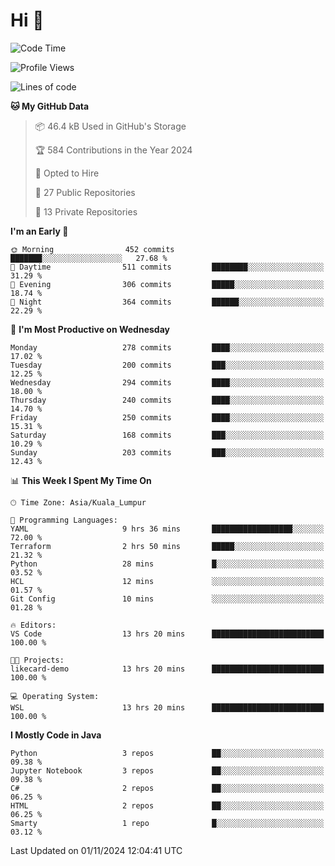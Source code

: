 <h1>Hi 👋</h1>

<!--START_SECTION:waka-->
![Code Time](http://img.shields.io/badge/Code%20Time-788%20hrs%2052%20mins-blue)

![Profile Views](http://img.shields.io/badge/Profile%20Views-0-blue)

![Lines of code](https://img.shields.io/badge/From%20Hello%20World%20I%27ve%20Written-1.3%20million%20lines%20of%20code-blue)

**🐱 My GitHub Data** 

> 📦 46.4 kB Used in GitHub's Storage 
 > 
> 🏆 584 Contributions in the Year 2024
 > 
> 💼 Opted to Hire
 > 
> 📜 27 Public Repositories 
 > 
> 🔑 13 Private Repositories 
 > 
**I'm an Early 🐤** 

```text
🌞 Morning                452 commits         ███████░░░░░░░░░░░░░░░░░░   27.68 % 
🌆 Daytime                511 commits         ████████░░░░░░░░░░░░░░░░░   31.29 % 
🌃 Evening                306 commits         █████░░░░░░░░░░░░░░░░░░░░   18.74 % 
🌙 Night                  364 commits         ██████░░░░░░░░░░░░░░░░░░░   22.29 % 
```
📅 **I'm Most Productive on Wednesday** 

```text
Monday                   278 commits         ████░░░░░░░░░░░░░░░░░░░░░   17.02 % 
Tuesday                  200 commits         ███░░░░░░░░░░░░░░░░░░░░░░   12.25 % 
Wednesday                294 commits         ████░░░░░░░░░░░░░░░░░░░░░   18.00 % 
Thursday                 240 commits         ████░░░░░░░░░░░░░░░░░░░░░   14.70 % 
Friday                   250 commits         ████░░░░░░░░░░░░░░░░░░░░░   15.31 % 
Saturday                 168 commits         ███░░░░░░░░░░░░░░░░░░░░░░   10.29 % 
Sunday                   203 commits         ███░░░░░░░░░░░░░░░░░░░░░░   12.43 % 
```


📊 **This Week I Spent My Time On** 

```text
🕑︎ Time Zone: Asia/Kuala_Lumpur

💬 Programming Languages: 
YAML                     9 hrs 36 mins       ██████████████████░░░░░░░   72.00 % 
Terraform                2 hrs 50 mins       █████░░░░░░░░░░░░░░░░░░░░   21.32 % 
Python                   28 mins             █░░░░░░░░░░░░░░░░░░░░░░░░   03.52 % 
HCL                      12 mins             ░░░░░░░░░░░░░░░░░░░░░░░░░   01.57 % 
Git Config               10 mins             ░░░░░░░░░░░░░░░░░░░░░░░░░   01.28 % 

🔥 Editors: 
VS Code                  13 hrs 20 mins      █████████████████████████   100.00 % 

🐱‍💻 Projects: 
likecard-demo            13 hrs 20 mins      █████████████████████████   100.00 % 

💻 Operating System: 
WSL                      13 hrs 20 mins      █████████████████████████   100.00 % 
```

**I Mostly Code in Java** 

```text
Python                   3 repos             ██░░░░░░░░░░░░░░░░░░░░░░░   09.38 % 
Jupyter Notebook         3 repos             ██░░░░░░░░░░░░░░░░░░░░░░░   09.38 % 
C#                       2 repos             ██░░░░░░░░░░░░░░░░░░░░░░░   06.25 % 
HTML                     2 repos             ██░░░░░░░░░░░░░░░░░░░░░░░   06.25 % 
Smarty                   1 repo              █░░░░░░░░░░░░░░░░░░░░░░░░   03.12 % 
```




 Last Updated on 01/11/2024 12:04:41 UTC
<!--END_SECTION:waka-->
